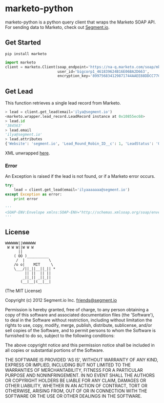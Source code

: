 marketo-python
==============

marketo-python is a python query client that wraps the Marketo SOAP API. For sending data to Marketo, check out [Segment.io](https://segment.io).

## Get Started

```
pip install marketo
```

```python
import marketo
client = marketo.Client(soap_endpoint='https://na-q.marketo.com/soap/mktows/2_0',
                        user_id='bigcorp1_461839624B16E06BA2D663',
                        encryption_key='899756834129871744AAEE88DDCC77CDEEDEC1AAAD66')
```

## Get Lead

This function retrieves a single lead record from Marketo.

```python
> lead = client.get_lead(email='ilya@segment.io')
<marketo.wrapper.lead_record.LeadRecord instance at 0x10855ec68>
> lead.id
'384563'
> lead.email
'ilya@segment.io'
> lead.attributes
{'Website': 'segment.io', 'Lead_Round_Robin_ID__c': 1, 'LeadStatus': 'Open', 'InferredCountry': 'United States', 'LeadScore': 20, 'FirstName': 'Ilya', 'AnonymousIP': '64.181.3.19', 'LastName': 'Volodarsky', 'Company': 'mkto', 'Created_Time__c': '2012-10-15 19:01:26Z', 'InferredCompany': 'Comcast Cable', 'Phone': '222-222-2222', 'Created_Timestamp__c': '2012-10-15T14:01:26-05:00', 'Lead_Assignment_Number__c': '3114', 'Referrer__c': 'drc'}
```

XML unwrapped [here](https://github.com/segmentio/marketo-python/blob/master/marketo/wrapper/lead_record.py).

### Error

An Exception is raised if the lead is not found, or if a Marketo error occurs.

```python
try:
    lead = client.get_lead(email='ilyaaaaaaa@segment.io')
except Exception as error:
    print error

'''
<SOAP-ENV:Envelope xmlns:SOAP-ENV="http://schemas.xmlsoap.org/soap/envelope/"><SOAP-ENV:Body><SOAP-ENV:Fault><faultcode>SOAP-ENV:Client</faultcode><faultstring>20103 - Lead not found</faultstring><detail><ns1:serviceException xmlns:ns1="http://www.marketo.com/mktows/"><name>mktServiceException</name><message>No lead found with EMAIL = ilyaaaaaaa@segment.io (20103)</message><code>20103</code></ns1:serviceException></detail></SOAP-ENV:Fault></SOAP-ENV:Body></SOAP-ENV:Envelope>
'''
```



## License

```
WWWWWW||WWWWWW
 W W W||W W W
      ||
    ( OO )__________
     /  |           \
    /o o|    MIT     \
    \___/||_||__||_|| *
         || ||  || ||
        _||_|| _||_||
       (__|__|(__|__|
```

(The MIT License)

Copyright (c) 2012 Segment.io Inc. <friends@segment.io>

Permission is hereby granted, free of charge, to any person obtaining a copy of this software and associated documentation files (the 'Software'), to deal in the Software without restriction, including without limitation the rights to use, copy, modify, merge, publish, distribute, sublicense, and/or sell copies of the Software, and to permit persons to whom the Software is furnished to do so, subject to the following conditions:

The above copyright notice and this permission notice shall be included in all copies or substantial portions of the Software.

THE SOFTWARE IS PROVIDED 'AS IS', WITHOUT WARRANTY OF ANY KIND, EXPRESS OR IMPLIED, INCLUDING BUT NOT LIMITED TO THE WARRANTIES OF MERCHANTABILITY, FITNESS FOR A PARTICULAR PURPOSE AND NONINFRINGEMENT. IN NO EVENT SHALL THE AUTHORS OR COPYRIGHT HOLDERS BE LIABLE FOR ANY CLAIM, DAMAGES OR OTHER LIABILITY, WHETHER IN AN ACTION OF CONTRACT, TORT OR OTHERWISE, ARISING FROM, OUT OF OR IN CONNECTION WITH THE SOFTWARE OR THE USE OR OTHER DEALINGS IN THE SOFTWARE.